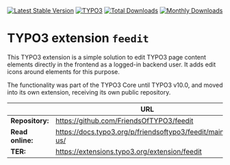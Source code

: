 [![Latest Stable Version](https://poser.pugx.org/friendsoftypo3/feedit/v/stable.svg)](https://extensions.typo3.org/extension/feedit/)
[![TYPO3](https://img.shields.io/badge/TYPO3-10-orange.svg?style=flat-square)](https://get.typo3.org/version/10)
[![Total Downloads](https://poser.pugx.org/friendsoftypo3/feedit/d/total.svg)](https://packagist.org/packages/friendsoftypo3/feedit)
[![Monthly Downloads](https://poser.pugx.org/friendsoftypo3/feedit/d/monthly)](https://packagist.org/packages/friendsoftypo3/feedit)

# TYPO3 extension `feedit`

This TYPO3 extension is a simple solution to edit TYPO3 page content elements
directly in the frontend as a logged-in backend user. It adds edit icons around
elements for this purpose.

The functionality was part of the TYPO3 Core until TYPO3 v10.0, and moved into
its own extension, receiving its own public repository.

|                  | URL                                                          |
|------------------|--------------------------------------------------------------|
| **Repository:**  | https://github.com/FriendsOfTYPO3/feedit                     |
| **Read online:** | https://docs.typo3.org/p/friendsoftypo3/feedit/main/en-us/   |
| **TER:**         | https://extensions.typo3.org/extension/feedit                |
